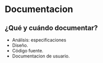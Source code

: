 # Documentacion



## ¿Qué y cuándo documentar?

- Análisis: especificaciones
- Diseño.
- Código fuente.
- Documentacion de usuario.
